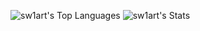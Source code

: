 ![sw1art's Top Languages](https://github-readme-stats.vercel.app/api/top-langs/?username=sw1art&theme=tokyonight&show_icons=true&hide_border=true&layout=compact)
![sw1art's Stats](https://github-readme-stats.vercel.app/api?username=sw1art&theme=tokyonight&show_icons=true&hide_border=true&count_private=true)
